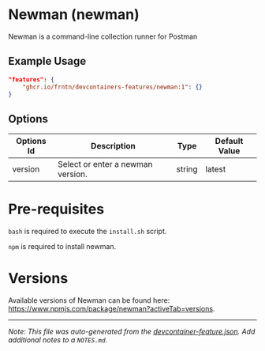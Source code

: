 

# Newman (newman)

Newman is a command-line collection runner for Postman

## Example Usage

```json
"features": {
    "ghcr.io/frntn/devcontainers-features/newman:1": {}
}
```

## Options

| Options Id | Description | Type | Default Value |
|-----|-----|-----|-----|
| version | Select or enter a newman version. | string | latest |

# Pre-requisites

`bash` is required to execute the `install.sh` script.

`npm` is required to install newman.

# Versions

Available versions of Newman can be found here: https://www.npmjs.com/package/newman?activeTab=versions.


---

_Note: This file was auto-generated from the [devcontainer-feature.json](https://github.com/frntn/devcontainers-features/blob/main/src/newman/devcontainer-feature.json).  Add additional notes to a `NOTES.md`._

